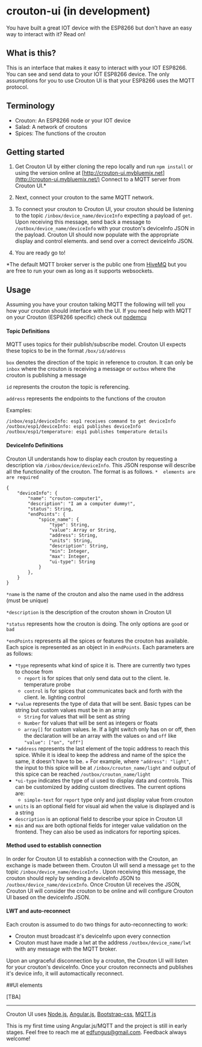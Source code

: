 # crouton-ui  (in development)

You have built a great IOT device with the ESP8266 but don't have an easy way to interact with it? Read on!

## What is this?
This is an interface that makes it easy to interact with your IOT ESP8266. You can see and send data to your IOT ESP8266 device. The only assumptions for you to use Crouton UI is that your ESP8266 uses the MQTT protocol.

## Terminology
* Crouton: An ESP8266 node or your IOT device
* Salad: A network of croutons
* Spices: The functions of the crouton

## Getting started

1. Get Crouton UI by either cloning the repo locally and run `npm install` or using the version online at [http://crouton-ui.mybluemix.net](http://crouton-ui.mybluemix.net/) Connect to a MQTT server from Crouton UI.*

2. Next, connect your crouton to the same MQTT network.

3. To connect your crouton to Crouton UI, your crouton should be listening to the topic `/inbox/device_name/deviceInfo` expecting a payload of `get`. Upon receiving this message, send back a message to `/outbox/device_name/deviceInfo` with your crouton's deviceInfo JSON in the payload. Crouton UI should now populate with the appropriate display and control elements.  and send over a correct deviceInfo JSON.
4. You are ready go to!

*The default MQTT broker server is the public one from [HiveMQ](http://www.hivemq.com/showcase/public-mqtt-broker/) but you are free to run your own as long as it supports websockets.


## Usage
Assuming you have your crouton talking MQTT the following will tell you how your crouton should interface with the UI. If you need help with MQTT on your Crouton (ESP8266 specific) check out [nodemcu](https://github.com/nodemcu/nodemcu-firmware)

#### Topic Definitions
MQTT uses topics for their publish/subscribe model. Crouton UI expects these topics to be in the format `/box/id/address`

`box` denotes the direction of the topic in reference to crouton. It can only be `inbox` where the crouton is receiving a message or `outbox` where the crouton is publishing a message

`id` represents the crouton the topic is referencing.

`address` represents the endpoints to the functions of the crouton

Examples:

```
/inbox/esp1/deviceInfo: esp1 receives command to get deviceInfo
/outbox/esp1/deviceInfo: esp1 publishes deviceInfo
/outbox/esp1/temperature: esp1 publishes temperature details
```

#### DeviceInfo Definitions
Crouton UI understands how to display each crouton by requesting a description via `/inbox/device/deviceInfo`. This JSON response will describe all the functionality of the crouton. The format is as follows. `*  elements are are required`

```
{
    "deviceInfo": {
	    "name": "crouton-computer1",
	    "description": "I am a computer dummy!",
        "status": String,
        "endPoints": {
            "spice_name": {
                "type": String,
                "value": Array or String,
                "address": String,
                "units": String,
                "description": String,
                "min": Integer,
                "max": Integer,
                "ui-type": String
            }
        },       
    }
}
```

`*name` is the name of the crouton and also the name used in the address (must be unique)

`*description` is the description of the crouton shown in Crouton UI

`*status` represents how the crouton is doing. The only options are `good` or `bad`

`*endPoints` represents all the spices or features the crouton has available.  Each spice is represented as an object in in `endPoints`. Each parameters are as follows:

+ `*type` represents what kind of spice it is. There are currently two types to choose from
	+ `report` is for spices that only send data out to the client. Ie. temperature probe
	+ `control` is for spices that communicates back and forth with the client. Ie. lighting control
+ `*value` represents the type of data that will be sent. Basic types can be string but custom values must be in an array
	+ `String` for values that will be sent as string
	+ `Number` for values that will be sent as integers or floats
	+ `array[]` for custom values. Ie. If a light switch only has on or off, then the declaration will be an array with the values `on` and `off` like `"value": ["on", "off"]`
+ `*address` represents the last element of the topic address to reach this spice. While it is ideal to keep the address and name of the spice the same, it doesn't have to be.
		+ For example, where `"address": "light"`, the input to this spice will be at `/inbox/crouton_name/light` and output of this spice can be reached  `/outbox/crouton_name/light`
+ `*ui-type` indicates the type of ui used to display data and controls. This can be customized by adding custom directives. The current options are:
    + `simple-text` for `report` type only and just display value from crouton
+ `units` is an optional field for visual aid when the value is displayed and is a string
+ `description` is an optional field to describe your spice in Crouton UI
+ `min` and `max` are both optional fields for integer value validation on the frontend. They can also be used as indicators for reporting spices.




#### Method used to establish connection
In order for Crouton UI to establish a connection with the Crouton, an exchange is made between them. Crouton UI will send a message `get` to the topic `/inbox/device_name/deviceInfo` . Upon receiving this message, the crouton should reply by sending a deviceInfo JSON to `/outbox/device_name/deviceInfo`. Once Crouton UI receives the JSON, Crouton UI will consider the crouton to be online and will configure Crouton UI based on the deviceInfo JSON.

#### LWT and auto-reconnect
Each crouton is assumed to do two things for auto-reconnecting to work:

+ Crouton must broadcast it's deviceInfo upon every connection
+  Crouton must have made a lwt at the address `/outbox/device_name/lwt` with any message with the MQTT broker.

Upon an ungraceful disconnection by a crouton, the Crouton UI will listen for your crouton's deviceInfo. Once your crouton reconnects and publishes it's device info, it will automactically reconnect.


##UI elements

[TBA]

---
Crouton UI uses [Node.js](https://nodejs.org/en/), [Angular.js](https://angularjs.org), [Bootstrap-css](http://getbootstrap.com/css/), [MQTT.js](https://github.com/mqttjs/MQTT.js)

This is my first time using Angular.js/MQTT and the project is still in early stages. Feel free to reach me at edfungus@gmail.com. Feedback always welcome!
